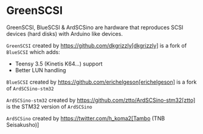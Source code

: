 # GreenSCSI

GreenSCSI, BlueSCSI & ArdSCSino are hardware that reproduces SCSI devices (hard disks) with Arduino like devices.

`GreenSCSI` created by https://github.com/dkgrizzly[dkgrizzly] is a fork of `BlueSCSI` which adds:

* Teensy 3.5 (Kinetis K64...) support
* Better LUN handling

`BlueSCSI` created by https://github.com/erichelgeson[erichelgeson] is a fork of `ArdSCSino-stm32`

`ArdSCSino-stm32` created by https://github.com/ztto/ArdSCSino-stm32[ztto] is the STM32 version of `ArdSCSino`

`ArdSCSino` created by https://twitter.com/h_koma2[Tambo (TNB Seisakusho)]
